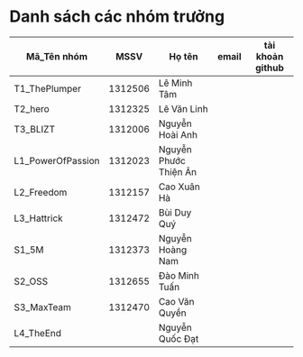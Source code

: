 # Danh sách các nhóm trưởng 

Mã_Tên nhóm |  MSSV | Họ tên | email |  tài khoản github
----------- | ----- | ------ | ----- | -------------------
T1_ThePlumper |1312506 |Lê Minh Tâm | | 
T2_hero |1312325 |Lê Văn Linh | | 
T3_BLIZT |1312006 |Nguyễn Hoài Anh | | 
L1_PowerOfPassion |1312023 |Nguyễn Phước Thiện Ân | | 
L2_Freedom |1312157 |Cao Xuân Hà | | 
L3_Hattrick |1312472 |Bùi Duy Quý | | 
S1_5M |1312373 |Nguyễn Hoàng Nam | | 
S2_OSS |1312655 |Đào Minh Tuấn | | 
S3_MaxTeam |1312470 |Cao Văn Quyền | | 
L4_TheEnd | |Nguyễn Quốc Đạt | | 
















